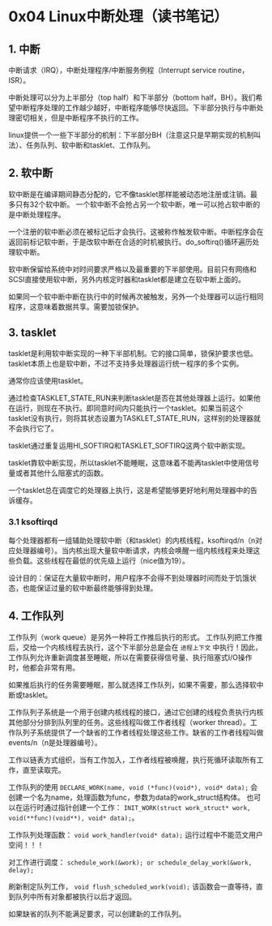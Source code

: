 # 0x04 Linux中断处理（读书笔记）

## 1. 中断
中断请求（IRQ），中断处理程序/中断服务例程（Interrupt service routine，ISR）。

中断处理可以分为上半部分（top half）和下半部分（bottom half，BH）。我们希望中断程序处理的工作越少越好，中断程序能够尽快返回。下半部分执行与中断处理密切相关，但是中断程序不执行的工作。

linux提供一个一些下半部分的机制：下半部分BH（注意这只是早期实现的机制叫法）、任务队列、软中断和tasklet、工作队列。


## 2. 软中断
软中断是在编译期间静态分配的，它不像tasklet那样能被动态地注册或注销。最多只有32个软中断。
一个软中断不会抢占另一个软中断，唯一可以抢占软中断的是中断处理程序。

一个注册的软中断必须在被标记后才会执行。这被称作触发软中断。中断程序会在返回前标记软中断，于是改软中断在合适的时机被执行。do_softirq()循环遍历处理软中断。

软中断保留给系统中对时间要求严格以及最重要的下半部使用。目前只有网络和SCSI直接使用软中断，另外内核定时器和tasklet都是建立在软中断上面的。

如果同一个软中断中断在执行中的时候再次被触发，另外一个处理器可以运行相同程序，这意味着数据共享。需要加锁保护。


## 3. tasklet
tasklet是利用软中断实现的一种下半部机制。它的接口简单，锁保护要求也低。
tasklet本质上也是软中断，不过不支持多处理器运行统一程序的多个实例。

通常你应该使用tasklet。

通过检查TASKLET_STATE_RUN来判断tasklet是否在其他处理器上运行。如果他在运行，则现在不执行。即同意时间内只能执行一个tasklet。如果当前这个tasklet没有执行，则将其状态设置为TASKLET_STATE_RUN，这样别的处理器就不会执行它了。

tasklet通过重复运用HI_SOFTIRQ和TASKLET_SOFTIRQ这两个软中断实现。

tasklet靠软中断实现，所以tasklet不能睡眠，这意味着不能再tasklet中使用信号量或者其他什么阻塞式的函数。

一个tasklet总在调度它的处理器上执行，这是希望能够更好地利用处理器中的告诉缓存。

### 3.1 ksoftirqd
每个处理器都有一组辅助处理软中断（和tasklet）的内核线程，ksoftirqd/n（n对应处理器编号）。当内核出现大量软中断请求，内核会唤醒一组内核线程来处理这些负载。这些线程在最低的优先级上运行（nice值为19）。

设计目的：保证在大量软中断时，用户程序不会得不到处理器时间而处于饥饿状态，也能保证过量的软中断最终能够得到处理。

## 4. 工作队列
工作队列（work queue）是另外一种将工作推后执行的形式。
工作队列把工作推后，交给一个内核线程去执行，这个下半部分总是会在 `进程上下文` 中执行！因此，工作队列允许重新调度甚至睡眠，所以在需要获得信号量、执行阻塞式I/O操作时，他都会非常有用。

如果推后执行的任务需要睡眠，那么就选择工作队列，如果不需要，那么选择软中断或tasklet。

工作队列子系统是一个用于创建内核线程的接口，通过它创建的线程负责执行内核其他部分分排到队列里的任务。这些线程叫做工作者线程（worker thread）。工作队列子系统提供了一个缺省的工作者线程处理这些工作。缺省的工作者线程叫做events/n（n是处理器编号）。

工作以链表方式组织，当有工作加入，工作者线程被唤醒，执行死循环读取所有工作，直至读取完。

工作队列的使用
 `DECLARE_WORK(name, void (*func)(void*), void* data);` 会创建一个名为name，处理函数为func，参数为data的work_struct结构体。
也可以在运行时通过指针创建一个工作： `INIT_WORK(struct work_struct* work, void(**func)(void**), void* data);`。

工作队列处理函数： `void work_handler(void* data);`
运行过程中不能范文用户空间！！！

对工作进行调度： `schedule_work(&work); or schedule_delay_work(&work, delay);`

刷新制定队列工作， `void flush_scheduled_work(void);` 该函数会一直等待，直到队列中所有对象都被执行以后才返回。

如果缺省的队列不能满足要求，可以创建新的工作队列。


